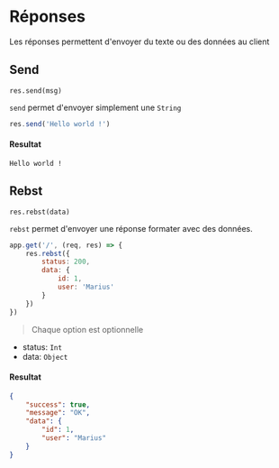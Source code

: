 # Réponses
Les réponses permettent d'envoyer du texte ou des données au client

## Send

`res.send(msg)`

`send` permet d'envoyer simplement une `String`

```javascript
res.send('Hello world !')
```

#### Resultat
```
Hello world !
```

## Rebst

`res.rebst(data)`

`rebst` permet d'envoyer une réponse formater avec des données. 


```javascript
app.get('/', (req, res) => {
    res.rebst({
        status: 200,
        data: {
            id: 1,
            user: 'Marius'
        }
    })
})
```
> Chaque option est optionnelle

- status: `Int`
- data: `Object`

#### Resultat
```json
{
    "success": true,
    "message": "OK",
    "data": {
        "id": 1,
        "user": "Marius"
    }
}
```